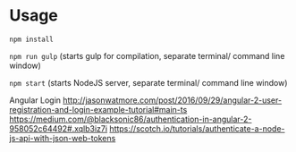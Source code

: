 # Usage

`npm install`

`npm run gulp` (starts gulp for compilation, separate terminal/ command line window)

`npm start` (starts NodeJS server, separate terminal/ command line window)


Angular Login
http://jasonwatmore.com/post/2016/09/29/angular-2-user-registration-and-login-example-tutorial#main-ts
https://medium.com/@blacksonic86/authentication-in-angular-2-958052c64492#.xqlb3iz7i
https://scotch.io/tutorials/authenticate-a-node-js-api-with-json-web-tokens
